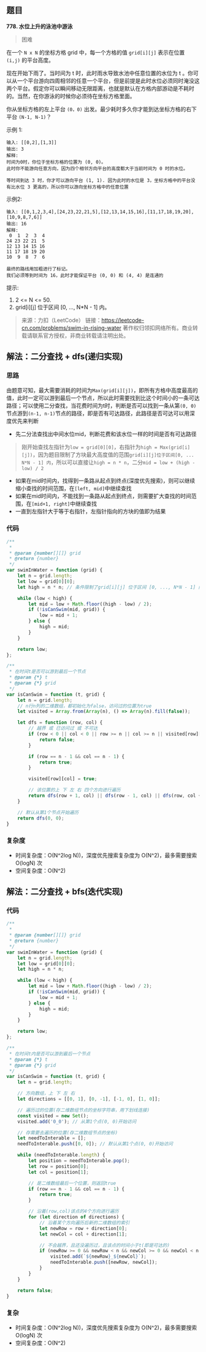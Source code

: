## 题目
**778. 水位上升的泳池中游泳**
>困难

在一个 `N x N` 的坐标方格 grid 中，每一个方格的值 `grid[i][j]` 表示在位置 `(i,j)` 的平台高度。

现在开始下雨了。当时间为 t 时，此时雨水导致水池中任意位置的水位为 t 。你可以从一个平台游向四周相邻的任意一个平台，但是前提是此时水位必须同时淹没这两个平台。假定你可以瞬间移动无限距离，也就是默认在方格内部游动是不耗时的。当然，在你游泳的时候你必须待在坐标方格里面。

你从坐标方格的左上平台 `(0，0)` 出发。最少耗时多久你才能到达坐标方格的右下平台 `(N-1, N-1)`？
 

示例 1:
```
输入: [[0,2],[1,3]]
输出: 3
解释:
时间为0时，你位于坐标方格的位置为 (0, 0)。
此时你不能游向任意方向，因为四个相邻方向平台的高度都大于当前时间为 0 时的水位。

等时间到达 3 时，你才可以游向平台 (1, 1). 因为此时的水位是 3，坐标方格中的平台没有比水位 3 更高的，所以你可以游向坐标方格中的任意位置
```

示例2:
```
输入: [[0,1,2,3,4],[24,23,22,21,5],[12,13,14,15,16],[11,17,18,19,20],[10,9,8,7,6]]
输出: 16
解释:
 0  1  2  3  4
24 23 22 21  5
12 13 14 15 16
11 17 18 19 20
10  9  8  7  6

最终的路线用加粗进行了标记。
我们必须等到时间为 16，此时才能保证平台 (0, 0) 和 (4, 4) 是连通的
```

提示:
1. 2 <= N <= 50.
2. grid[i][j] 位于区间 [0, ..., N*N - 1] 内。


>来源：力扣（LeetCode）
链接：https://leetcode-cn.com/problems/swim-in-rising-water
著作权归领扣网络所有。商业转载请联系官方授权，非商业转载请注明出处。

## 解法：二分查找 + dfs(递归实现)
### 思路
由题意可知，最大需要消耗的时间为`Max(grid[i][j])`，即所有方格中高度最高的值，此时一定可以游到最后一个节点，所以此时需要找到比这个时间小的一条可达路径；可以使用二分查找，当花费时间为t时，判断是否可以找到一条从第`(0, 0)`节点游到`(n-1, n-1)`节点的路径，即是否有可达路径，此路径是否可达可以用深度优先来判断

* 先二分法查找出中间水位mid，判断花费和该水位一样的时间是否有可达路径
>刚开始查找左指针为`low = grid[0][0]`，右指针为`high = Max(grid[i][j])`，因为题目限制了方块最大高度值的范围`grid[i][j]位于区间[0, ... N*N - 1] 内`，所以可以直接让`high = n * n`，二分`mid = low + (high - low) / 2`
* 如果在mid时间内，找得到一条路从起点到终点(深度优先搜索)，则可以继续缩小查找的时间范围，在`[left, mid]`中继续查找
* 如果在mid时间内，不能找到一条路从起点到终点，则需要扩大查找的时间范围，在`[mid+1, right]`中继续查找
* 一直到左指针大于等于右指针，左指针指向的方块的值即为结果

### 代码
```js
/**
 * 
 * @param {number[][]} grid
 * @return {number}
 */
var swimInWater = function (grid) {
    let n = grid.length;
    let low = grid[0][0];
    let high = n * n; // 条件限制了grid[i][j] 位于区间 [0, ..., N*N - 1] 内

    while (low < high) {
        let mid = low + Math.floor((high - low) / 2);
        if (!isCanSwim(mid, grid)) {
            low = mid + 1;
        } else {
            high = mid;
        }
    }

    return low;
};

/**
 * 在时间t是否可以游到最后一个节点
 * @param {*} t 
 * @param {*} grid 
 */
var isCanSwim = function (t, grid) {
    let n = grid.length;
    // n行n列的二维数组，都初始化为false，访问过的位置为true
    let visited = Array.from(Array(n), () => Array(n).fill(false));

    let dfs = function (row, col) {
        // 越界 或 已访问过 或 不可达
        if (row < 0 || col < 0 || row >= n || col >= n || visited[row][col] || grid[row][col] > t) {
            return false;
        }

        if (row == n - 1 && col == n - 1) {
            return true;
        }

        visited[row][col] = true;

        // 该位置的上 下 左 右 四个方向进行遍历
        return dfs(row + 1, col) || dfs(row - 1, col) || dfs(row, col + 1) || dfs(row, col - 1);
    }

    // 默认从第1个节点开始遍历
    return dfs(0, 0);
}

```
### 复杂度
* 时间复杂度：O(N^2log N))，深度优先搜索复杂度为 O(N^2)，最多需要搜索 O(logN) 次
* 空间复杂度：O(N^2)

## 解法：二分查找 + bfs(迭代实现)

### 代码
```js
/**
 * 
 * @param {number[][]} grid
 * @return {number}
 */
var swimInWater = function (grid) {
    let n = grid.length;
    let low = grid[0][0];
    let high = n * n;

    while (low < high) {
        let mid = low + Math.floor((high - low) / 2);
        if (!isCanSwim(mid, grid)) {
            low = mid + 1;
        } else {
            high = mid;
        }
    }

    return low;
};

/**
 * 在时间t内是否可以游到最后一个节点
 * @param {*} t 
 * @param {*} grid 
 */
var isCanSwim = function (t, grid) {
    let n = grid.length;

    // 方向数组，上 下 左 右
    let directions = [[0, 1], [0, -1], [-1, 0], [1, 0]];

    // 遍历过的位置(存二维数组节点的坐标字符串，用下划线连接)
    const visited = new Set();
    visited.add('0_0'); // 从第1个点(0, 0)开始访问

    // 存需要去遍历的位置(存二维数组节点的坐标)
    let needToInterable = [];
    needToInterable.push([0, 0]); // 默认从第1个点(0, 0)开始访问

    while (needToInterable.length) {
        let position = needToInterable.pop();
        let row = position[0];
        let col = position[1];

        // 是二维数组最后一个位置，则返回true
        if (row == n - 1 && col == n - 1) {
            return true;
        }

        // 沿着(row,col)该点的4个方向进行遍历
        for (let direction of directions) {
            // 沿着某个方向遍历后新的二维数组的索引
            let newRow = row + direction[0];
            let newCol = col + direction[1];

            // 不会越界，且还没遍历过，且该点的时间小于t(即是可达的)
            if (newRow >= 0 && newRow < n && newCol >= 0 && newCol < n && !visited.has(`${newRow}_${newCol}`) && grid[newRow][newCol] <= t) {
                visited.add(`${newRow}_${newCol}`);
                needToInterable.push([newRow, newCol]);
            }
        }
    }

    return false;
}
```
### 复杂
* 时间复杂度：O(N^2log N))，深度优先搜索复杂度为 O(N^2)，最多需要搜索 O(logN) 次
* 空间复杂度：O(N^2)
